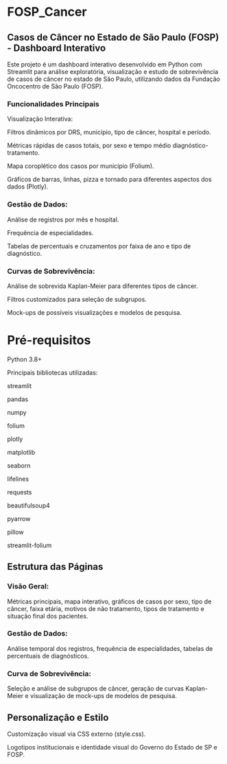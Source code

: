 # FOSP_Cancer
## Casos de Câncer no Estado de São Paulo (FOSP) - Dashboard Interativo
Este projeto é um dashboard interativo desenvolvido em Python com Streamlit para análise exploratória, visualização e estudo de sobrevivência de casos de câncer no estado de São Paulo, utilizando dados da Fundação Oncocentro de São Paulo (FOSP).

### Funcionalidades Principais
Visualização Interativa:

Filtros dinâmicos por DRS, município, tipo de câncer, hospital e período.

Métricas rápidas de casos totais, por sexo e tempo médio diagnóstico-tratamento.

Mapa coroplético dos casos por município (Folium).

Gráficos de barras, linhas, pizza e tornado para diferentes aspectos dos dados (Plotly).

### Gestão de Dados:

Análise de registros por mês e hospital.

Frequência de especialidades.

Tabelas de percentuais e cruzamentos por faixa de ano e tipo de diagnóstico.

### Curvas de Sobrevivência:

Análise de sobrevida Kaplan-Meier para diferentes tipos de câncer.

Filtros customizados para seleção de subgrupos.

Mock-ups de possíveis visualizações e modelos de pesquisa.

# Pré-requisitos
Python 3.8+

Principais bibliotecas utilizadas:

streamlit

pandas

numpy

folium

plotly

matplotlib

seaborn

lifelines

requests

beautifulsoup4

pyarrow

pillow

streamlit-folium


## Estrutura das Páginas
### Visão Geral:
Métricas principais, mapa interativo, gráficos de casos por sexo, tipo de câncer, faixa etária, motivos de não tratamento, tipos de tratamento e situação final dos pacientes.

### Gestão de Dados:
Análise temporal dos registros, frequência de especialidades, tabelas de percentuais de diagnósticos.

### Curva de Sobrevivência:
Seleção e análise de subgrupos de câncer, geração de curvas Kaplan-Meier e visualização de mock-ups de modelos de pesquisa.

## Personalização e Estilo
Customização visual via CSS externo (style.css).

Logotipos institucionais e identidade visual do Governo do Estado de SP e FOSP.
